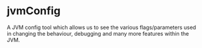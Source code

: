 # jvmConfig

A JVM config tool which allows us to see the various flags/parameters used in changing the behaviour, debugging and many more features within the JVM.
